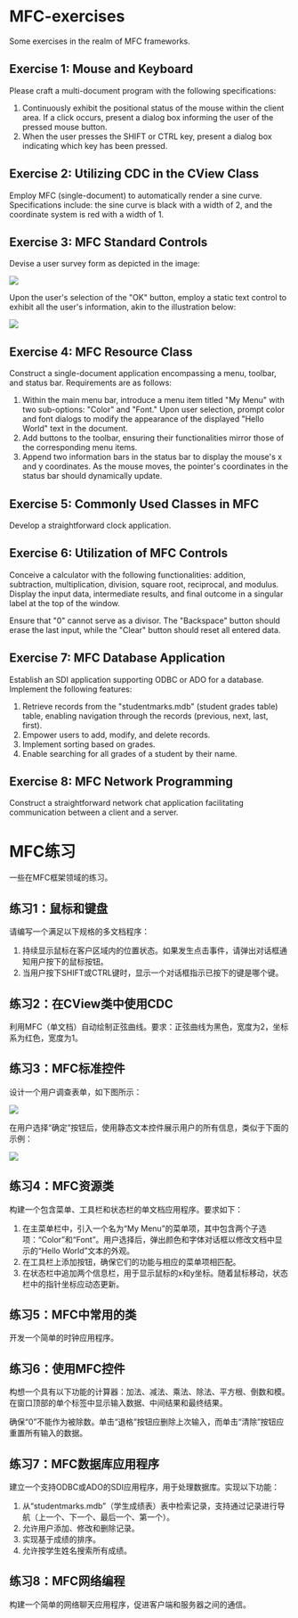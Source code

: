 # MFC-exercises

Some exercises in the realm of MFC frameworks.

## Exercise 1: Mouse and Keyboard
Please craft a multi-document program with the following specifications:

1. Continuously exhibit the positional status of the mouse within the client area. If a click occurs, present a dialog box informing the user of the pressed mouse button.
2. When the user presses the SHIFT or CTRL key, present a dialog box indicating which key has been pressed.

## Exercise 2: Utilizing CDC in the CView Class

Employ MFC (single-document) to automatically render a sine curve. Specifications include: the sine curve is black with a width of 2, and the coordinate system is red with a width of 1.

## Exercise 3: MFC Standard Controls

Devise a user survey form as depicted in the image:

![](./image/1.png)

Upon the user's selection of the "OK" button, employ a static text control to exhibit all the user's information, akin to the illustration below:

![](./image/2.png)

## Exercise 4: MFC Resource Class

Construct a single-document application encompassing a menu, toolbar, and status bar. Requirements are as follows:

1. Within the main menu bar, introduce a menu item titled "My Menu" with two sub-options: "Color" and "Font." Upon user selection, prompt color and font dialogs to modify the appearance of the displayed "Hello World" text in the document.
2. Add buttons to the toolbar, ensuring their functionalities mirror those of the corresponding menu items.
3. Append two information bars in the status bar to display the mouse's x and y coordinates. As the mouse moves, the pointer's coordinates in the status bar should dynamically update.

## Exercise 5: Commonly Used Classes in MFC

Develop a straightforward clock application.

## Exercise 6: Utilization of MFC Controls

Conceive a calculator with the following functionalities: addition, subtraction, multiplication, division, square root, reciprocal, and modulus. Display the input data, intermediate results, and final outcome in a singular label at the top of the window.

Ensure that "0" cannot serve as a divisor. The "Backspace" button should erase the last input, while the "Clear" button should reset all entered data.

## Exercise 7: MFC Database Application

Establish an SDI application supporting ODBC or ADO for a database. Implement the following features:

1. Retrieve records from the "studentmarks.mdb" (student grades table) table, enabling navigation through the records (previous, next, last, first).
2. Empower users to add, modify, and delete records.
3. Implement sorting based on grades.
4. Enable searching for all grades of a student by their name.

## Exercise 8: MFC Network Programming

Construct a straightforward network chat application facilitating communication between a client and a server.

# MFC练习

一些在MFC框架领域的练习。

## 练习1：鼠标和键盘
请编写一个满足以下规格的多文档程序：

1. 持续显示鼠标在客户区域内的位置状态。如果发生点击事件，请弹出对话框通知用户按下的鼠标按钮。
2. 当用户按下SHIFT或CTRL键时，显示一个对话框指示已按下的键是哪个键。

## 练习2：在CView类中使用CDC

利用MFC（单文档）自动绘制正弦曲线。要求：正弦曲线为黑色，宽度为2，坐标系为红色，宽度为1。

## 练习3：MFC标准控件

设计一个用户调查表单，如下图所示：

![](./image/1.png)

在用户选择“确定”按钮后，使用静态文本控件展示用户的所有信息，类似于下面的示例：

![](./image/2.png)

## 练习4：MFC资源类

构建一个包含菜单、工具栏和状态栏的单文档应用程序。要求如下：

1. 在主菜单栏中，引入一个名为“My Menu”的菜单项，其中包含两个子选项：“Color”和“Font”。用户选择后，弹出颜色和字体对话框以修改文档中显示的“Hello World”文本的外观。
2. 在工具栏上添加按钮，确保它们的功能与相应的菜单项相匹配。
3. 在状态栏中追加两个信息栏，用于显示鼠标的x和y坐标。随着鼠标移动，状态栏中的指针坐标应动态更新。

## 练习5：MFC中常用的类

开发一个简单的时钟应用程序。

## 练习6：使用MFC控件

构想一个具有以下功能的计算器：加法、减法、乘法、除法、平方根、倒数和模。在窗口顶部的单个标签中显示输入数据、中间结果和最终结果。

确保“0”不能作为被除数。单击“退格”按钮应删除上次输入，而单击“清除”按钮应重置所有输入的数据。

## 练习7：MFC数据库应用程序

建立一个支持ODBC或ADO的SDI应用程序，用于处理数据库。实现以下功能：

1. 从“studentmarks.mdb”（学生成绩表）表中检索记录，支持通过记录进行导航（上一个、下一个、最后一个、第一个）。
2. 允许用户添加、修改和删除记录。
3. 实现基于成绩的排序。
4. 允许按学生姓名搜索所有成绩。

## 练习8：MFC网络编程

构建一个简单的网络聊天应用程序，促进客户端和服务器之间的通信。
